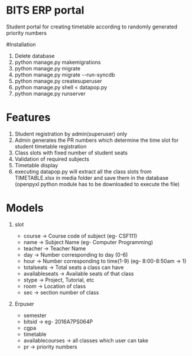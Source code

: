 # BITS ERP portal
Student portal for creating timetable according to randomly generated priority numbers

#Installation
1. Delete database
2. python manage.py makemigrations
3. python manage.py migrate
4. python manage.py migrate --run-syncdb
5. python manage.py createsuperuser
6. python manage.py shell < datapop.py
7. python manage.py runserver


# Features
1. Student registration by admin(superuser) only
2. Admin generates the PR numbers which determine the time slot for student timetable registration
3. Class slots with fixed number of student seats 
4. Validation of required subjects
5. Timetable display
6. executing datapop.py will extract all the class slots from TIMETABLE.xlsx in media folder and save them in the database (openpyxl python module has to be downloaded to execute the file)

# Models
1. slot
    * course -> Course code of subject (eg- CSF111)
    * name -> Subject Name (eg- Computer Programming)
    * teacher -> Teacher Name
    * day -> Number corresponding to day (0-6)
    * hour -> Number corresponding to time(1-9) (eg- 8:00-8:50am -> 1)
    * totalseats -> Total seats a class can have
    * availableseats -> Available seats of that class
    * stype -> Project, Tutorial, etc
    * room -> Location of class
    * sec -> section number of class
    
2. Erpuser
    * semester 
    * bitsid -> eg- 2016A7PS064P
    * cgpa
    * timetable
    * availablecourses -> all classes which user can take 
    * pr -> priority numbers


